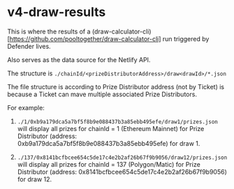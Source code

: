 # v4-draw-results

This is where the results of a (draw-calculator-cli)[https://github.com/pooltogether/draw-calculator-cli] run triggered by Defender lives.

Also serves as the data source for the Netlify API.

The structure is `./chainId/<prizeDistributorAddress>/draw<drawId>/*.json`

The file structure is according to Prize Distributor address (not by Ticket) is because a Ticket can mave multiple associated Prize Distributors.

For example:

1. `./1/0xb9a179dca5a7bf5f8b9e088437b3a85ebb495efe/draw1/prizes.json`
   will display all prizes for chainId = 1 (Ethereum Mainnet) for Prize Distributor (address: 0xb9a179dca5a7bf5f8b9e088437b3a85ebb495efe) for draw 1.

1. `./137/0x8141bcfbcee654c5de17c4e2b2af26b67f9b9056/draw12/prizes.json`
   will display all prizes for chainId = 137 (Polygon/Matic) for Prize Distributor (address: 0x8141bcfbcee654c5de17c4e2b2af26b67f9b9056) for draw 12.
